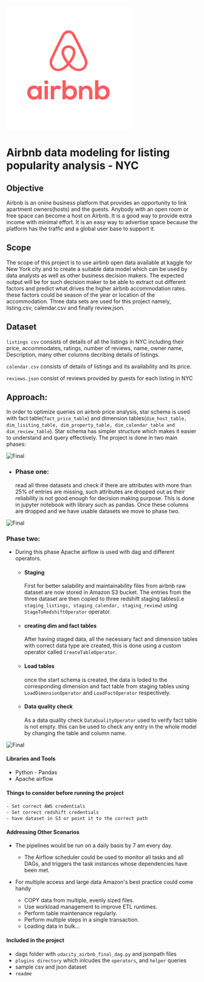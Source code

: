 
![Final](resource/Airbnb.PNG) 
# Airbnb data modeling for listing popularity analysis - NYC 

## Objective
Airbnb is an onine business platform that provides an opportunity to link apartment owners(hosts) and the guests. Anybody with an open room or free space can become a host on Airbnb. It is a good way to provide extra income with minimal effort. It is an easy way to advertise space because the platform has the traffic and a global user base to support it. 


## Scope

The scope of this project is to use airbnb open data available at kaggle for New York city and to create a suitable data model which can be used by data analysts as well as other business decision makers. The expected output will be for such decision maker to be able to extract out different factors and predict what drives the higher airbnb accommodation rates. these factors could be season of the year or location of the accommodation. Three data sets are used for this project namely, listing.csv, calendar.csv and finally review.json.

## Dataset

```listings csv``` consists of details of all the listings in NYC including their price, accommodates, ratings, number of reviews, name, owner name, Description, many other columns decribing details of listings.

```calendar.csv``` consists of details of listings and its availability and its price.

```reviews.json``` consist of reviews provided by guests for each listing in NYC


## Approach:
 In order to optimize queries on airbnb price analysis, star schema is used with  fact table(```fact_price_table```) and dimension tables(```dim_host_table, dim_lisiting_table, dim_property_table, dim_calendar_table and dim_review_table```). Star schema has simpler structure which makes it easier to understand and query effectively. The project is done in two main phases:

![Final](resource/star.PNG)

- ### Phase one: 

    read all three datasets and check if there are attributes with more than 25% of entries are missing, such attributes are dropped out as their reliability is not good enough for decision making purpose. This is done in jupyter notebook with library such as pandas. Once these columns are dropped and we have usable datasets we move to phase two.

![Final](resource/clean_column.PNG)

### Phase two:
- During this phase Apache airflow is used with dag and different operators.

  * #### Staging

     First for better salability and maintainability files from airbnb raw dataset are now stored in Amazon S3 bucket. The entries from the three dataset are then copied to three redshift staging tables(i.e ```staging_listings, staging_calendar, staging_review```) using ```StageToRedshiftOperator``` operator. 
  * #### creating dim and fact tables

    After having staged data, all the necessary fact and dimension tables with correct data type are created, this is done using a custom operator called ```CreateTableOperator```. 
  * #### Load tables

    once the start schema is created, the data is loded to the corresponding dimension and fact table from staging tables using ```LoadDimensionOperator``` and ```LoadFactOperator``` respectively.

  * #### Data quality check
    As a data quality check ```DataQualityOperator``` used to verify fact table is not empty. this can be used to check any entry in the whole model by changing the table and column name. 

![Final](resource/ETL_pipeline.PNG)

#### Libraries and Tools
- Python - Pandas
- Apache airflow

#### Things to consider before running the project
    - Set correct AWS credentials
    - Set correct redshift credentials
    - have dataset in S3 or point it to the correct path
    
#### Addressing Other Scenarios
- The pipelines would be run on a daily basis by 7 am every day.
  
  * The Airflow scheduler could be used to monitor all tasks and all DAGs, and triggers the task instances whose dependencies have been met.
- For multiple access and large data Amazon's best practice could come handy
  * COPY data from multiple, evenly sized files.
  * Use workload management to improve ETL runtimes.
  * Perform table maintenance regularly.
  * Perform multiple steps in a single transaction.
  * Loading data in bulk...
  
#### Included in the project
  * dags folder with ```udacity_airbnb_final_dag.py``` and jsonpath files
  * ```plugins directory``` which inlcudes the ```operators```, and ```helper``` queries
  * sample csv and json dataset
  * ```readme```


```python

```
